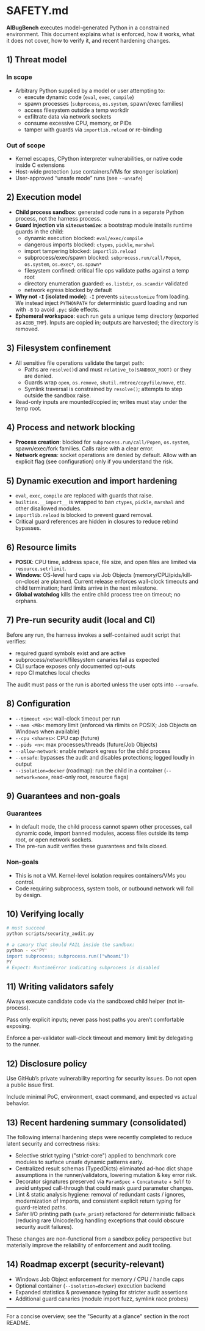 # SAFETY.md

**AIBugBench** executes model-generated Python in a constrained environment. This document explains what is enforced, how it works, what it does not cover, how to verify it, and recent hardening changes.

## 1) Threat model

### In scope

- Arbitrary Python supplied by a model or user attempting to:
  - execute dynamic code (`eval`, `exec`, `compile`)
  - spawn processes (`subprocess`, `os.system`, spawn/exec families)
  - access filesystem outside a temp workdir
  - exfiltrate data via network sockets
  - consume excessive CPU, memory, or PIDs
  - tamper with guards via `importlib.reload` or re-binding

### Out of scope

- Kernel escapes, CPython interpreter vulnerabilities, or native code inside C extensions
- Host-wide protection (use containers/VMs for stronger isolation)
- User-approved “unsafe mode” runs (see `--unsafe`)

## 2) Execution model

- **Child process sandbox**: generated code runs in a separate Python process, not the harness process.
- **Guard injection via `sitecustomize`**: a bootstrap module installs runtime guards in the child:
  - dynamic execution blocked: `eval/exec/compile`
  - dangerous imports blocked: `ctypes`, `pickle`, `marshal`
  - import tampering blocked: `importlib.reload`
  - subprocess/exec/spawn blocked: `subprocess.run/call/Popen`, `os.system`, `os.exec*`, `os.spawn*`
  - filesystem confined: critical file ops validate paths against a temp root
  - directory enumeration guarded: `os.listdir`, `os.scandir` validated
  - network egress blocked by default
- **Why not `-I` (isolated mode)**: `-I` prevents `sitecustomize` from loading. We instead inject `PYTHONPATH` for deterministic guard loading and run with `-B` to avoid `.pyc` side effects.
- **Ephemeral workspace**: each run gets a unique temp directory (exported as `AIBB_TMP`). Inputs are copied in; outputs are harvested; the directory is removed.

## 3) Filesystem confinement

- All sensitive file operations validate the target path:
  - Paths are `resolve()`d and must `relative_to(SANDBOX_ROOT)` or they are denied.
  - Guards wrap `open`, `os.remove`, `shutil.rmtree/copyfile/move`, etc.
  - Symlink traversal is constrained by `resolve()`; attempts to step outside the sandbox raise.
- Read-only inputs are mounted/copied in; writes must stay under the temp root.

## 4) Process and network blocking

- **Process creation**: blocked for `subprocess.run/call/Popen`, `os.system`, spawn/exec/fork families. Calls raise with a clear error.
- **Network egress**: socket operations are denied by default. Allow with an explicit flag (see configuration) only if you understand the risk.

## 5) Dynamic execution and import hardening

- `eval`, `exec`, `compile` are replaced with guards that raise.
- `builtins.__import__` is wrapped to ban `ctypes`, `pickle`, `marshal` and other disallowed modules.
- `importlib.reload` is blocked to prevent guard removal.
- Critical guard references are hidden in closures to reduce rebind bypasses.

## 6) Resource limits

- **POSIX**: CPU time, address space, file size, and open files are limited via `resource.setrlimit`.
- **Windows**: OS-level hard caps via Job Objects (memory/CPU/pids/kill-on-close) are planned. Current release enforces wall-clock timeouts and child termination; hard limits arrive in the next milestone.
- **Global watchdog** kills the entire child process tree on timeout; no orphans.

## 7) Pre-run security audit (local and CI)

Before any run, the harness invokes a self-contained audit script that verifies:

- required guard symbols exist and are active
- subprocess/network/filesystem canaries fail as expected
- CLI surface exposes only documented opt-outs
- repo CI matches local checks

The audit must pass or the run is aborted unless the user opts into `--unsafe`.

## 8) Configuration

- `--timeout <s>`: wall-clock timeout per run
- `--mem <MB>`: memory limit (enforced via rlimits on POSIX; Job Objects on Windows when available)
- `--cpu <shares>`: CPU cap (future)
- `--pids <n>`: max processes/threads (future/Job Objects)
- `--allow-network`: enable network egress for the child process
- `--unsafe`: bypasses the audit and disables protections; logged loudly in output
- `--isolation=docker` (roadmap): run the child in a container (`--network=none`, read-only root, resource flags)

## 9) Guarantees and non-goals

### Guarantees

- In default mode, the child process cannot spawn other processes, call dynamic code, import banned modules, access files outside its temp root, or open network sockets.
- The pre-run audit verifies these guarantees and fails closed.

### Non-goals

- This is not a VM. Kernel-level isolation requires containers/VMs you control.
- Code requiring subprocess, system tools, or outbound network will fail by design.

## 10) Verifying locally

```bash
# must succeed
python scripts/security_audit.py

# a canary that should FAIL inside the sandbox:
python - <<'PY'
import subprocess; subprocess.run(["whoami"])
PY
# Expect: RuntimeError indicating subprocess is disabled
```

## 11) Writing validators safely

Always execute candidate code via the sandboxed child helper (not in-process).

Pass only explicit inputs; never pass host paths you aren’t comfortable exposing.

Enforce a per-validator wall-clock timeout and memory limit by delegating to the runner.

## 12) Disclosure policy

Use GitHub’s private vulnerability reporting for security issues. Do not open a public issue first.

Include minimal PoC, environment, exact command, and expected vs actual behavior.

## 13) Recent hardening summary (consolidated)

The following internal hardening steps were recently completed to reduce latent security and correctness risks:

- Selective strict typing ("strict-core") applied to benchmark core modules to surface unsafe dynamic patterns early.
- Centralized result schemas (TypedDicts) eliminated ad-hoc dict shape assumptions in the runner/validators, lowering mutation & key error risk.
- Decorator signatures preserved via `ParamSpec` + `Concatenate` + `Self` to avoid untyped call-through that could mask guard parameter changes.
- Lint & static analysis hygiene: removal of redundant casts / ignores, modernization of imports, and consistent explicit return typing for guard-related paths.
- Safer I/O printing path (`safe_print`) refactored for deterministic fallback (reducing rare Unicode/log handling exceptions that could obscure security audit failures).

These changes are non-functional from a sandbox policy perspective but materially improve the reliability of enforcement and audit tooling.

## 14) Roadmap excerpt (security-relevant)

- Windows Job Object enforcement for memory / CPU / handle caps
- Optional container (`--isolation=docker`) execution backend
- Expanded statistics & provenance typing for stricter audit assertions
- Additional guard canaries (module import fuzz, symlink race probes)

---
For a concise overview, see the "Security at a glance" section in the root README.
